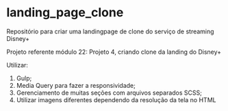 # landing_page_clone
Repositório para criar uma landingpage de clone do serviço de streaming Disney+

Projeto referente módulo 22: Projeto 4, criando clone da landing do Disney+

Utilizar:
1. Gulp;
2. Media Query para fazer a responsividade;
3. Gerenciamento de muitas seções com arquivos separados SCSS;
4. Utilizar imagens diferentes dependendo da resolução da tela no HTML